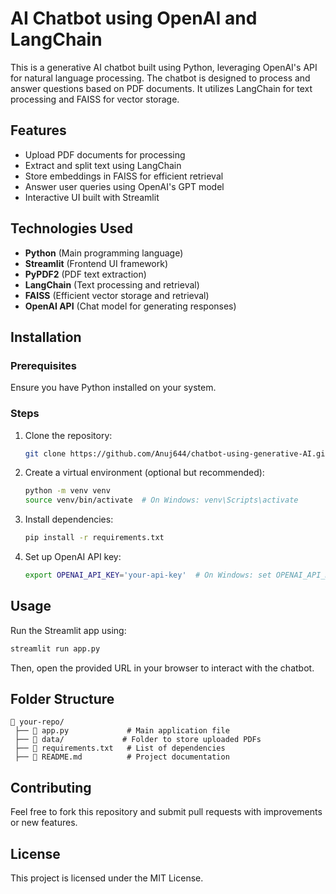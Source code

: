 # AI Chatbot using OpenAI and LangChain

This is a generative AI chatbot built using Python, leveraging OpenAI's API for natural language processing. The chatbot is designed to process and answer questions based on PDF documents. It utilizes LangChain for text processing and FAISS for vector storage.

## Features
- Upload PDF documents for processing
- Extract and split text using LangChain
- Store embeddings in FAISS for efficient retrieval
- Answer user queries using OpenAI's GPT model
- Interactive UI built with Streamlit

## Technologies Used
- **Python** (Main programming language)
- **Streamlit** (Frontend UI framework)
- **PyPDF2** (PDF text extraction)
- **LangChain** (Text processing and retrieval)
- **FAISS** (Efficient vector storage and retrieval)
- **OpenAI API** (Chat model for generating responses)

## Installation

### Prerequisites
Ensure you have Python installed on your system.

### Steps
1. Clone the repository:
   ```sh
   git clone https://github.com/Anuj644/chatbot-using-generative-AI.git
   ```
2. Create a virtual environment (optional but recommended):
   ```sh
   python -m venv venv
   source venv/bin/activate  # On Windows: venv\Scripts\activate
   ```
3. Install dependencies:
   ```sh
   pip install -r requirements.txt
   ```
4. Set up OpenAI API key:
   ```sh
   export OPENAI_API_KEY='your-api-key'  # On Windows: set OPENAI_API_KEY=your-api-key
   ```

## Usage
Run the Streamlit app using:
```sh
streamlit run app.py
```

Then, open the provided URL in your browser to interact with the chatbot.

## Folder Structure
```
📂 your-repo/
 ├── 📄 app.py             # Main application file
 ├── 📂 data/             # Folder to store uploaded PDFs
 ├── 📄 requirements.txt   # List of dependencies
 ├── 📄 README.md          # Project documentation
```

## Contributing
Feel free to fork this repository and submit pull requests with improvements or new features.

## License
This project is licensed under the MIT License.

